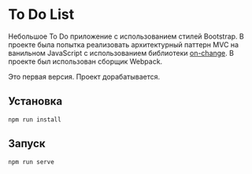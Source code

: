 # To Do List
Небольшое To Do приложение с использованием стилей Bootstrap. В проекте была попытка реализовать архитектурный паттерн MVC на ванильном JavaScript с использованием библиотеки [on-change](https://github.com/sindresorhus/on-change "on-change"). В проекте был использован сборщик Webpack.

Это первая версия. Проект дорабатывается.

## Установка
`npm run install`

## Запуск
`npm run serve`